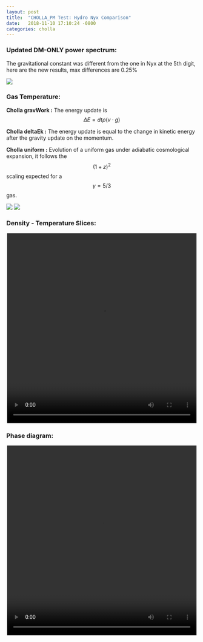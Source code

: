 ```yaml
---
layout: post
title:  "CHOLLA_PM Test: Hydro Nyx Comparison"
date:   2018-11-10 17:10:24 -0800
categories: cholla
---
```





### Updated DM-ONLY power spectrum:

The gravitational constant was different from the one in Nyx at the 5th digit, here are the new results, max differences are 0.25%

<img src="{{ site.url }}assets/images/power_dm_nyx_256_1.png">


### Gas Temperature:


**Cholla gravWork :** The energy update is $$\Delta E = dt \rho(  v \cdot  g) $$

**Cholla deltaEk :** The energy update is equal to the change in kinetic energy after the gravity update on the momentum.

**Cholla uniform :** Evolution of a uniform gas under adiabatic cosmological expansion, it follows the $$(1+z)^2 $$ scaling expected for a $$\gamma = 5/3 $$ gas.

<img src="{{ site.url }}assets/images/temp_nyx_vol.png">

<img src="{{ site.url }}assets/images/temp_nyx_mass.png">

### Density - Temperature Slices:

<div style="text-align: center">
<video src="{{ site.url }}assets/videos/density_temp.mp4" width="500" height="500" controls preload> </video>
</div>

### Phase diagram:


<div style="text-align: center">
<video src="{{ site.url }}assets/videos/thermal_history_1.mp4" width="500" height="500" controls preload> </video>
</div>
